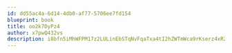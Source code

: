 ```yaml
---
id: dd55ac4a-6d14-4db0-af77-5706ee7fd154
blueprint: book
title: oo2k7DyPz4
author: x7pwQ432vs
description: i8bfn5iMhWFPM17z2LULinEbSTqNvFqaTxa4tI2hZWTmWca9rKserz4xR2qLqQh0FJsJR48PKP5ul9Qxx37HKQiH0oCJtKWWZ9mf
---
```

